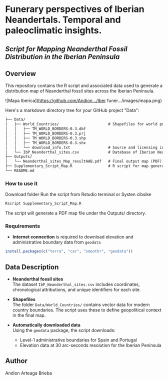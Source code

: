 # Funerary perspectives of Iberian Neandertals. Temporal and paleoclimatic insights.
*Script for Mapping Neanderthal Fossil Distribution in the Iberian Peninsula*
---
## Overview
This repository contains the R script and associated data used to generate a distribution map of Neanderthal fossil sites across the Iberian Peninsula.


![Mapa Iberica](https://github.com/Andion.../Iber funer.../images/mapa.png)

Here's a markdown directory tree for your GitHub project "Data":

```markdown
├── Data/
│   ├── World_Countries/                      # Shapefiles for world political boundaries
│   │   ├── TM_WORLD_BORDERS-0.3.dbf
│   │   ├── TM_WORLD_BORDERS-0.3.prj
│   │   ├── TM_WORLD_BORDERS-0.3.shp
│   │   ├── TM_WORLD_BORDERS-0.3.shx
│   │   └── download_info.txt                 # Source and licensing info
│   └── IbP_Neanderthal_sites.csv             # Database of Iberian Neanderthal fossil sites
├── Outputs/
│   └── Neanderthal_sites_Map_resultAAB.pdf   # Final output map (PDF)
├── Supplementary_Script_Map.R                # R script for map generation
└── README.md
```

### How to use it
Download folder 
Run the script from Rstudio terminal or Systen cibsike
```R
Rscript Supplementary_Script_Map.R
```
The script will generate a PDF map file under the Outputs/ directory.

### Requirements
- **Internet connection** is required to download elevation and administrative boundary data from `geodata`
```R
install.packages(c("terra", "car", "smoothr", "geodata"))
```

## Data Description

- **Neanderthal fossil sites**  
  The dataset `IbP_Neanderthal_sites.csv` includes coordinates, chronological attributions, and unique identifiers for each site.

- **Shapefiles**  
  The folder `Data/World_Countries/` contains vector data for modern country boundaries. The script uses these to define geopolitical context in the final map.

- **Automatically downloaded data**  
  Using the `geodata` package, the script downloads:
  - Level-1 administrative boundaries for Spain and Portugal  
  - Elevation data at 30 arc-seconds resolution for the Iberian Peninsula

## Author
Andion Arteaga Brieba
